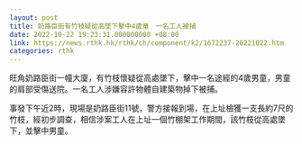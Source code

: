 ```yaml
---
layout: post
title: 奶路臣街有竹枝疑從高墜下擊中4歲童　一名工人被捕
date: 2022-10-22 19:23:31.000000000 +08:00
link: https://news.rthk.hk/rthk/ch/component/k2/1672237-20221022.htm
categories: rthk
---
```


旺角奶路臣街一幢大廈，有竹枝懷疑從高處墜下，擊中一名途經的4歲男童，男童的肩部受傷送院。一名工人涉嫌容許物體自建築物掉下被捕。

事發下午近2時，現場是奶路臣街11號，警方接報到場，在上址檢獲一支長約7尺的竹枝，經初步調查，相信涉案工人在上址一個竹棚架工作期間，該竹枝從高處墜下，並擊中男童。
